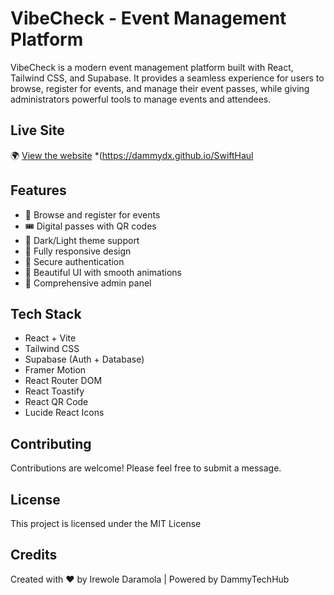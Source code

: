 # VibeCheck - Event Management Platform

VibeCheck is a modern event management platform built with React, Tailwind CSS, and Supabase. It provides a seamless experience for users to browse, register for events, and manage their event passes, while giving administrators powerful tools to manage events and attendees.

## Live Site
🌍 [View the website](#) *(https://dammydx.github.io/SwiftHaul

## Features

- 🎫 Browse and register for events
- 🎟️ Digital passes with QR codes
- 🌙 Dark/Light theme support
- 📱 Fully responsive design
- 🔐 Secure authentication
- 🎨 Beautiful UI with smooth animations
- 👑 Comprehensive admin panel

## Tech Stack

- React + Vite
- Tailwind CSS
- Supabase (Auth + Database)
- Framer Motion
- React Router DOM
- React Toastify
- React QR Code
- Lucide React Icons



## Contributing

Contributions are welcome! Please feel free to submit a message.

## License

This project is licensed under the MIT License 

## Credits

Created with ❤️ by Irewole Daramola | Powered by DammyTechHub